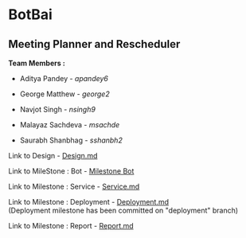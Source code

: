 # BotBai

## Meeting Planner and Rescheduler

**Team Members :**

- Aditya Pandey - *apandey6*

- George Matthew - *george2*

- Navjot Singh - *nsingh9*

- Malayaz Sachdeva - *msachde*

- Saurabh Shanbhag - *sshanbh2*



Link to Design - [Design.md](https://github.com/navisingh14/SlackBot/blob/master/Design.md)

Link to MileStone : Bot - [Milestone Bot](https://github.com/navisingh14/SlackBot/blob/master/BotBai/README.md)

Link to Milestone : Service - [Service.md](https://github.com/navisingh14/SlackBot/blob/master/SERVICE.md)

Link to Milestone : Deployment - [Deployment.md](https://github.com/navisingh14/SlackBot/blob/deployment/DEPLOYMENT.md)   
(Deployment milestone has been committed on "deployment" branch)


Link to Milestone : Report - [Report.md](https://github.com/navisingh14/SlackBot/blob/master/REPORT.md)
